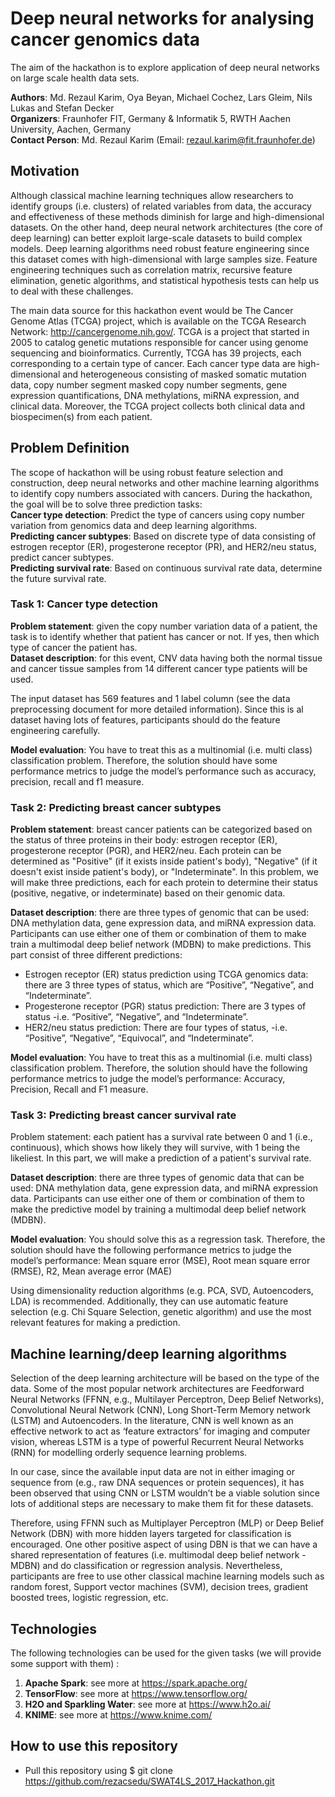 # Deep neural networks for analysing cancer genomics data 
The aim of the hackathon is to explore application of  deep neural networks on large scale health data sets.

**Authors**: Md. Rezaul Karim, Oya Beyan, Michael Cochez, Lars Gleim, Nils Lukas and Stefan Decker    
**Organizers**: Fraunhofer FIT, Germany & Informatik 5, RWTH Aachen University, Aachen, Germany   
**Contact Person**: Md. Rezaul Karim (Email: rezaul.karim@fit.fraunhofer.de)    
## Motivation
Although classical machine learning techniques allow researchers to identify groups (i.e. clusters) of related variables from data, the accuracy and effectiveness of these methods diminish for large and high-dimensional datasets. On the other hand, deep neural network architectures (the core of deep learning) can better exploit large-scale datasets to build complex models. Deep learning algorithms need robust feature engineering since this dataset comes with high-dimensional with large samples size. Feature engineering techniques such as correlation matrix, recursive feature elimination, genetic algorithms, and statistical hypothesis tests can help us to deal with these challenges. 

The main data source for this hackathon event would be The Cancer Genome Atlas (TCGA) project, which is available on the TCGA Research Network: http://cancergenome.nih.gov/. TCGA is a project that started in 2005 to catalog genetic mutations responsible for cancer using genome sequencing and bioinformatics. Currently, TCGA has 39 projects, each corresponding to a certain type of cancer. Each cancer type data are high-dimensional and heterogeneous consisting of masked somatic mutation data, copy number segment masked copy number segments, gene expression quantifications, DNA methylations, miRNA expression, and clinical data. Moreover, the TCGA project collects both clinical data and biospecimen(s) from each patient.

## Problem Definition
The scope of hackathon will be  using robust feature selection and construction, deep neural networks and other machine learning algorithms to  identify copy numbers associated with cancers.  During the hackathon, the goal will be  to solve three prediction tasks:  
**Cancer type detection**: Predict the type of cancers using copy number variation from genomics data and deep learning algorithms.  
**Predicting cancer subtypes**: Based on discrete type of data consisting of estrogen receptor (ER), progesterone receptor (PR), and HER2/neu status, predict cancer subtypes.  
**Predicting survival rate**: Based on continuous survival rate data, determine the future survival rate.  

### Task 1: Cancer type detection
**Problem statement**: given the copy number variation data of a patient, the task is to identify whether that patient has cancer or not. If yes, then which type of cancer the patient has.   
**Dataset description**: for this event, CNV data having both the normal tissue and cancer tissue samples from 14 different cancer type patients will be used. 



The input dataset has 569 features and 1 label column (see the data preprocessing document for more detailed information). Since this is al dataset having lots of features, participants should do the feature engineering carefully.    

**Model evaluation**: You have to treat this as a multinomial (i.e. multi class) classification problem. Therefore, the solution should have some performance metrics to judge the model’s performance such as accuracy, precision, recall and f1 measure.   

### Task 2: Predicting breast cancer subtypes
**Problem statement**: breast cancer patients can be categorized based on the status of three proteins in their body: estrogen receptor (ER), progesterone receptor (PGR), and HER2/neu. Each protein can be determined as "Positive" (if it exists inside patient's body), "Negative" (if it doesn't exist inside patient's body), or "Indeterminate". In this problem, we will make three predictions, each for each protein to determine their status (positive, negative, or indeterminate) based on their genomic data. 

**Dataset description**: there are three types of genomic that can be used: DNA methylation data, gene expression data, and miRNA expression data. Participants can use either one of them or combination of them to make train a multimodal deep belief network (MDBN) to make predictions. This part consist of three different predictions:  
- Estrogen receptor (ER) status prediction using TCGA genomics data: there are 3 three types of status, which are “Positive”, “Negative”, and “Indeterminate”. 
- Progesterone receptor (PGR) status prediction: There are 3 types of status -i.e. “Positive”, “Negative”, and “Indeterminate”. 
- HER2/neu status prediction: There are four types of status, -i.e. “Positive”, “Negative”, “Equivocal”, and “Indeterminate”.

**Model evaluation**: You have to treat this as a multinomial (i.e. multi class) classification problem. Therefore, the solution should have the following performance metrics to judge the model’s performance:  Accuracy, Precision, Recall and F1 measure.

### Task 3: Predicting breast cancer survival rate
Problem statement: each patient has a survival rate between 0 and 1 (i.e., continuous), which shows how likely they will survive, with 1 being the likeliest. In this part, we will make a prediction of a patient's survival rate. 

**Dataset description**: there are three types of genomic data that can be used: DNA methylation data, gene expression data, and miRNA expression data. Participants can use either one of them or combination of them to make the predictive model by training a multimodal deep belief network (MDBN).

**Model evaluation**: You should solve this as a regression task. Therefore, the solution should have the following performance metrics to judge the model’s performance:   Mean square error (MSE),  Root mean square error (RMSE), R2, Mean average error (MAE)  

Using dimensionality reduction algorithms  (e.g. PCA, SVD, Autoencoders, LDA) is recommended. Additionally, they can use automatic feature selection  (e.g. Chi Square Selection, genetic algorithm) and use the most relevant features for making a prediction. 

## Machine learning/deep learning algorithms
Selection of the deep learning architecture will be based on the type of the data. Some of the most popular network architectures are Feedforward Neural Networks (FFNN, e.g., Multilayer Perceptron, Deep Belief Networks), Convolutional Neural Network (CNN), Long Short-Term Memory network (LSTM) and Autoencoders. In the literature, CNN is well known as an effective network to act as ‘feature extractors’ for imaging and computer vision, whereas LSTM is a type of powerful Recurrent Neural Networks (RNN) for modelling orderly sequence learning problems. 

In our case, since the available input data are not in either imaging or sequence from (e.g., raw DNA sequences or protein sequences), it has been observed that using CNN or LSTM wouldn’t be a viable solution since lots of additional steps are necessary to make them fit for these datasets. 

Therefore, using FFNN such as Multiplayer Perceptron (MLP) or Deep Belief Network (DBN) with more hidden layers targeted for classification is encouraged. One other positive aspect of using DBN is that we can have a shared representation of features (i.e. multimodal deep belief network - MDBN) and do classification or regression analysis.  Nevertheless, participants are free to use other classical machine learning models such as random forest, Support vector machines (SVM), decision trees, gradient boosted trees, logistic regression, etc. 
 
## Technologies
The following technologies can be used for the given tasks (we will provide some support with them) :
1. **Apache Spark**: see more at  https://spark.apache.org/
2. **TensorFlow**: see more at https://www.tensorflow.org/
3. **H2O and Sparkling Water**: see more at https://www.h2o.ai/
4. **KNIME**: see more at https://www.knime.com/ 
 
## How to use this repository
- Pull this repository using $ git clone https://github.com/rezacsedu/SWAT4LS_2017_Hackathon.git
